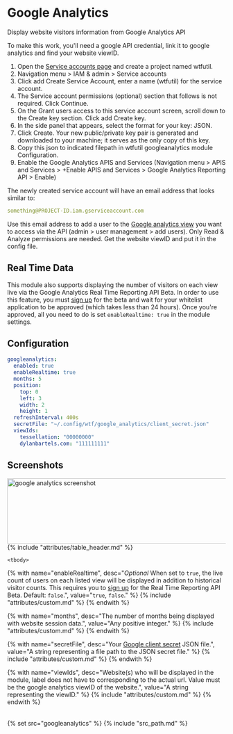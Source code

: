 # Google Analytics

Display website visitors information from Google Analytics API

To make this work, you'll need a google API credential, link it to google analytics and find your website viewID.

1. Open the [Service accounts page](https://console.developers.google.com/iam-admin/serviceaccounts) and create a project named wtfutil.
1. Navigation menu > IAM & admin > Service accounts
1. Click add Create Service Account, enter a name (wtfutil) for the service account.
1. The Service account permissions (optional) section that follows is not required. Click Continue.
1. On the Grant users access to this service account screen, scroll down to the Create key section. Click add Create key.
1. In the side panel that appears, select the format for your key: JSON.
1. Click Create. Your new public/private key pair is generated and downloaded to your machine; it serves as the only copy of this key.
1. Copy this json to indicated filepath in wtfutil googleanalytics module Configuration.
1. Enable the Google Analytics APIS and Services (Navigation menu > APIS and Services > +Enable APIS and Services > Google Analytics Reporting API > Enable)

The newly created service account will have an email address that looks similar to:

```yaml
something@PROJECT-ID.iam.gserviceaccount.com
```

Use this email address to add a user to the [Google analytics view](https://analytics.google.com/analytics/web/) you want to access via the API (admin > user management > add users). Only Read & Analyze permissions are needed. Get the website viewID and put it in the config file.

## Real Time Data

This module also supports displaying the number of visitors on each view live via the Google Analytics Real Time Reporting API Beta. In order to use this feature, you must [sign up](https://docs.google.com/forms/d/1qfRFysCikpgCMGqgF3yXdUyQW4xAlLyjKuOoOEFN2Uw/viewform) for the beta and wait for your whitelist application to be approved (which takes less than 24 hours). Once you're approved, all you need to do is set `enableRealtime: true` in the module settings.

## Configuration

```yaml
googleanalytics:
  enabled: true
  enableRealtime: true
  months: 5
  position:
    top: 0
    left: 3
    width: 2
    height: 1
  refreshInterval: 400s
  secretFile: "~/.config/wtf/google_analytics/client_secret.json"
  viewIds:
    tessellation: "00000000"
    dylanbartels.com: "111111111"
```

## Screenshots

<img src="/assets/modules/google_analytics.png" class="screenshot" width="600" height="150" alt="google analytics screenshot"/>

<table>
    {% include "attributes/table_header.md" %}

    <tbody>
{% with name="enableRealtime", desc="<em>Optional</em> When set to <code>true</code>, the live count of users on each listed view will be displayed in addition to historical visitor counts.  This requires you to <a href='https://docs.google.com/forms/d/1qfRFysCikpgCMGqgF3yXdUyQW4xAlLyjKuOoOEFN2Uw/viewform'>sign up</a> for the Real Time Reporting API Beta. Default: <code>false</code>.", value="<code>true</code>, <code>false</code>." %}
{% include "attributes/custom.md" %}
{% endwith %}

{% with name="months", desc="The number of months being displayed with website session data.", value="Any positive integer." %}
{% include "attributes/custom.md" %}
{% endwith %}

{% with name="secretFile", desc="Your <a href='https://developers.google.com/sheets/api/quickstart/go'>Google client secret</a> JSON file.", value="A string representing a file path to the JSON secret file." %}
{% include "attributes/custom.md" %}
{% endwith %}

{% with name="viewIds", desc="Website(s) who will be displayed in the module, label does not have to corresponding to the actual url. Value must be the google analytics viewID of the website.", value="A string representing the viewID." %}
{% include "attributes/custom.md" %}
{% endwith %}
    </tbody>
</table>

{% set src="googleanalytics" %}
{% include "src_path.md" %}